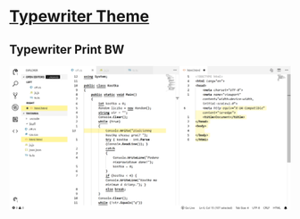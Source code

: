 # [Typewriter Theme](https://github.com/nabeelvalley/TypewriterVSCodeTheme)

## Typewriter Print BW

![](preview/PrintBW.png)
